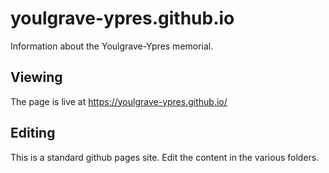 # youlgrave-ypres.github.io

Information about the Youlgrave-Ypres memorial.

## Viewing

The page is live at https://youlgrave-ypres.github.io/

## Editing

This is a standard github pages site. Edit the content in the various folders.
